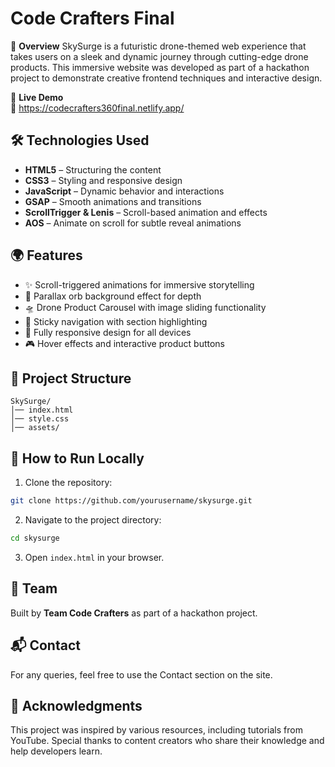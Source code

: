 # Code Crafters Final

🌌 **Overview**
SkySurge is a futuristic drone-themed web experience that takes users on a sleek and dynamic journey through cutting-edge drone products. This immersive website was developed as part of a hackathon project to demonstrate creative frontend techniques and interactive design.

🚀 **Live Demo**  
🔗 https://codecrafters360final.netlify.app/

## 🛠️ Technologies Used
- **HTML5** – Structuring the content
- **CSS3** – Styling and responsive design
- **JavaScript** – Dynamic behavior and interactions
- **GSAP** – Smooth animations and transitions
- **ScrollTrigger & Lenis** – Scroll-based animation and effects
- **AOS** – Animate on scroll for subtle reveal animations

## 🌍 Features
- ✨ Scroll-triggered animations for immersive storytelling
- 🎯 Parallax orb background effect for depth
- 🛸 Drone Product Carousel with image sliding functionality
- 🧭 Sticky navigation with section highlighting
- 📱 Fully responsive design for all devices
- 🎮 Hover effects and interactive product buttons

## 📂 Project Structure
```
SkySurge/
│── index.html   
│── style.css       
│── assets/           
```

## 📖 How to Run Locally
1. Clone the repository:
```bash
git clone https://github.com/yourusername/skysurge.git
```
2. Navigate to the project directory:
```bash
cd skysurge
```
3. Open `index.html` in your browser.

## 👥 Team
Built by **Team Code Crafters** as part of a hackathon project.

## 📬 Contact
For any queries, feel free to use the Contact section on the site.

## 🎉 Acknowledgments
This project was inspired by various resources, including tutorials from YouTube. Special thanks to content creators who share their knowledge and help developers learn.

